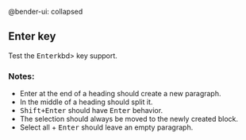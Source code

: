 @bender-ui: collapsed

## Enter key

Test the <kbd>Enter</kbd>kbd> key support.

### Notes:

* Enter at the end of a heading should create a new paragraph.
* In the middle of a heading should split it.
* <kbd>Shift+Enter</kbd> should have <kbd>Enter</kbd> behavior.
* The selection should always be moved to the newly created block.
* Select all + <kbd>Enter</kbd> should leave an empty paragraph.
